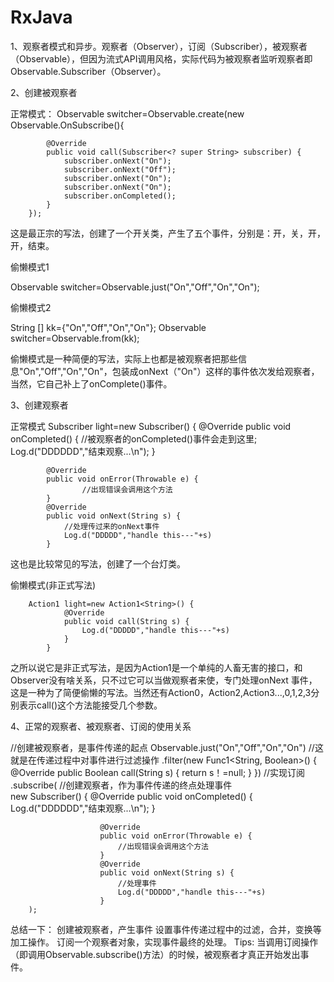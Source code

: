 # RxJava
1、观察者模式和异步。观察者（Observer），订阅（Subscriber），被观察者（Observable），但因为流式API调用风格，实际代码为被观察者监听观察者即Observable.Subscriber（Observer）。

2、创建被观察者

正常模式：
Observable switcher=Observable.create(new Observable.OnSubscribe<String>(){

            @Override
            public void call(Subscriber<? super String> subscriber) {
                subscriber.onNext("On");
                subscriber.onNext("Off");
                subscriber.onNext("On");
                subscriber.onNext("On");
                subscriber.onCompleted();
            }
        });
这是最正宗的写法，创建了一个开关类，产生了五个事件，分别是：开，关，开，开，结束。

偷懒模式1

Observable switcher=Observable.just("On","Off","On","On");

偷懒模式2

String [] kk={"On","Off","On","On"};
Observable switcher=Observable.from(kk);

偷懒模式是一种简便的写法，实际上也都是被观察者把那些信息"On","Off","On","On"，包装成onNext（"On"）这样的事件依次发给观察者，当然，它自己补上了onComplete()事件。

3、创建观察者

正常模式
 Subscriber light=new Subscriber<String>() {
            @Override
            public void onCompleted() {
                //被观察者的onCompleted()事件会走到这里;
                Log.d("DDDDDD","结束观察...\n");
            }

            @Override
            public void onError(Throwable e) {
                    //出现错误会调用这个方法
            }
            @Override
            public void onNext(String s) {
                //处理传过来的onNext事件
                Log.d("DDDDD","handle this---"+s)
            }
这也是比较常见的写法，创建了一个台灯类。

偷懒模式(非正式写法)

        Action1 light=new Action1<String>() {
                @Override
                public void call(String s) {
                    Log.d("DDDDD","handle this---"+s)
                }
            }
            
之所以说它是非正式写法，是因为Action1是一个单纯的人畜无害的接口，和Observer没有啥关系，只不过它可以当做观察者来使，专门处理onNext 事件，这是一种为了简便偷懒的写法。当然还有Action0，Action2,Action3...,0,1,2,3分别表示call()这个方法能接受几个参数。

4、正常的观察者、被观察者、订阅的使用关系

//创建被观察者，是事件传递的起点
Observable.just("On","Off","On","On")
        //这就是在传递过程中对事件进行过滤操作
         .filter(new Func1<String, Boolean>() {
                    @Override
                    public Boolean call(String s) {
                        return s！=null;
                    }
                })
        //实现订阅
        .subscribe(
                //创建观察者，作为事件传递的终点处理事件    
                  new Subscriber<String>() {
                        @Override
                        public void onCompleted() {
                            Log.d("DDDDDD","结束观察...\n");
                        }

                        @Override
                        public void onError(Throwable e) {
                            //出现错误会调用这个方法
                        }
                        @Override
                        public void onNext(String s) {
                            //处理事件
                            Log.d("DDDDD","handle this---"+s)
                        }
        );
总结一下：
创建被观察者，产生事件
设置事件传递过程中的过滤，合并，变换等加工操作。
订阅一个观察者对象，实现事件最终的处理。
Tips: 当调用订阅操作（即调用Observable.subscribe()方法）的时候，被观察者才真正开始发出事件。

